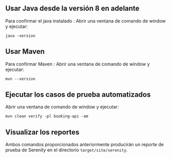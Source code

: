 ## Usar Java desde la versión 8 en adelante

Para confirmar el java instalado : Abrir una ventana de comando de window y ejecutar:

    java -version 

## Usar Maven

Para confirmar Maven : Abrir una ventana de comando de window y ejecutar:

    mvn --version 

## Ejecutar los casos de prueba automatizados

Abrir una ventana de comando de window y ejecutar:

    mvn clean verify -pl booking-api -am
    
## Visualizar los reportes

Ambos comandos proporcionados anteriormente producirán un reporte de prueba de Serenity en el directorio `target/site/serenity`.

